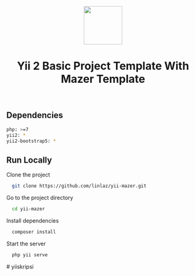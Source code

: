 <p align="center">
    <a href="https://github.com/yiisoft" target="_blank">
        <img src="https://avatars0.githubusercontent.com/u/993323" height="100px">
    </a>
    <h1 align="center">Yii 2 Basic Project Template With Mazer Template</h1>
    <br>
</p>

## Dependencies

```bash
php: >=7
yii2: *
yii2-bootstrap5: *
```


## Run Locally

Clone the project

```bash
  git clone https://github.com/linlaz/yii-mazer.git
```

Go to the project directory

```bash
  cd yii-mazer
```

Install dependencies

```bash
  composer install
```

Start the server

```bash
  php yii serve
```

#   y i i s k r i p s i  
 
